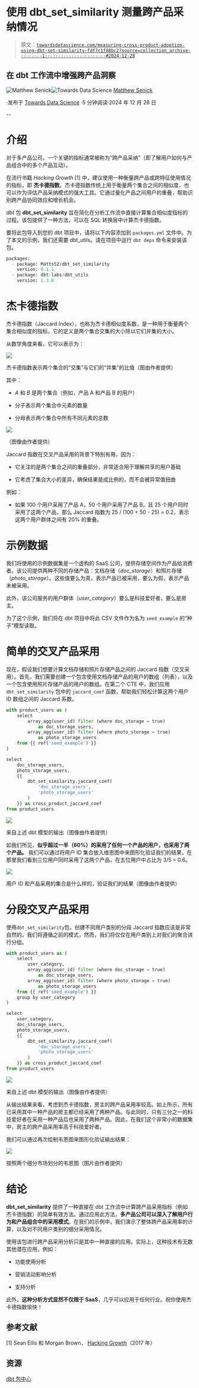 # 使用 dbt_set_similarity 测量跨产品采纳情况

> 原文：[`towardsdatascience.com/measuring-cross-product-adoption-using-dbt-set-similarity-fdf7c1f88bc2?source=collection_archive---------1-----------------------#2024-12-28`](https://towardsdatascience.com/measuring-cross-product-adoption-using-dbt-set-similarity-fdf7c1f88bc2?source=collection_archive---------1-----------------------#2024-12-28)

## 在 dbt 工作流中增强跨产品洞察

[](https://medium.com/@senick.matthew?source=post_page---byline--fdf7c1f88bc2--------------------------------)![Matthew Senick](https://medium.com/@senick.matthew?source=post_page---byline--fdf7c1f88bc2--------------------------------)[](https://towardsdatascience.com/?source=post_page---byline--fdf7c1f88bc2--------------------------------)![Towards Data Science](https://towardsdatascience.com/?source=post_page---byline--fdf7c1f88bc2--------------------------------) [Matthew Senick](https://medium.com/@senick.matthew?source=post_page---byline--fdf7c1f88bc2--------------------------------)

·发布于 [Towards Data Science](https://towardsdatascience.com/?source=post_page---byline--fdf7c1f88bc2--------------------------------) ·5 分钟阅读·2024 年 12 月 28 日

--

# 介绍

对于多产品公司，一个关键的指标通常被称为“跨产品采纳”（即了解用户如何与产品组合中的多个产品互动）。

在流行书籍 *Hacking Growth* [1] 中，建议使用一种衡量跨产品或跨特征使用情况的指标，即 **杰卡德指数**。杰卡德指数传统上用于衡量两个集合之间的相似度，也可以作为评估产品采纳模式的强大工具。它通过量化产品之间用户的重叠，帮助识别跨产品协同效应和增长机会。

dbt 包 **dbt_set_similarity** 旨在简化在分析工作流中直接计算集合相似度指标的过程。该包提供了一种方法，可以在 SQL 转换层中计算杰卡德指数。

要将此包导入到您的 dbt 项目中，请将以下内容添加到 `packages.yml` 文件中。为了本文的示例，我们还需要 dbt_utils。请在项目中运行 `dbt deps` 命令来安装该包。

```py
packages:
  - package: Matts52/dbt_set_similarity
    version: 0.1.1
  - package: dbt-labs/dbt_utils
    version: 1.3.0
```

# 杰卡德指数

杰卡德指数（Jaccard Index），也称为杰卡德相似度系数，是一种用于衡量两个集合相似度的指标。它的定义是两个集合交集的大小除以它们并集的大小。

从数学角度来看，它可以表示为：

![](img/b852489e4adafbcf4e5142059b2563f2.png)

杰卡德指数表示两个集合的“交集”与它们的“并集”的比值（图由作者提供）

其中：

+   *A* 和 *B* 是两个集合（例如，产品 A 和产品 B 的用户）

+   分子表示两个集合中元素的数量

+   分母表示两个集合中所有不同元素的总数

![](img/a162cf1562e9ce0ccb3f78452c055ad4.png)

（图像由作者提供）

Jaccard 指数在交叉产品采用的背景下特别有用，因为：

+   它关注的是两个集合之间的重叠部分，非常适合用于理解共享的用户基础

+   它考虑了集合大小的差异，确保结果是成比例的，而不会被异常值扭曲

例如：

+   如果 100 个用户采用了产品 A，50 个用户采用了产品 B，且 25 个用户同时采用了这两个产品，那么 Jaccard 指数为 25 / (100 + 50 - 25) = 0.2，表示这两个用户群体之间有 20% 的重叠。

# 示例数据

我们将使用的示例数据集是一个虚构的 SaaS 公司，提供存储空间作为产品给消费者。该公司提供两种不同的存储产品：文档存储（*doc_storage*）和照片存储（*photo_storage*）。这些值要么为真，表示产品已被采用，要么为假，表示产品未被采用。

此外，该公司服务的用户群体（*user_category*）要么是科技爱好者，要么是房主。

为了这个示例，我们将在 dbt 项目中将此 CSV 文件作为名为 `seed_example` 的“种子”模型读取。

# 简单的交叉产品采用

现在，假设我们想要计算文档存储和照片存储产品之间的 Jaccard 指数（交叉采用）。首先，我们需要创建一个包含使用文档存储产品的用户的数组（列表），以及一个包含使用照片存储产品的用户的数组。在第二个 CTE 中，我们应用 `dbt_set_similarity` 包中的 `jaccard_coef` 函数，帮助我们轻松计算这两个用户 ID 数组之间的 Jaccard 系数。

```py
with product_users as (
    select
        array_agg(user_id) filter (where doc_storage = true)
            as doc_storage_users,
        array_agg(user_id) filter (where photo_storage = true)
            as photo_storage_users
    from {{ ref('seed_example') }}
)

select
    doc_storage_users,
    photo_storage_users,
    {{
        dbt_set_similarity.jaccard_coef(
            'doc_storage_users',
            'photo_storage_users'
        )
    }} as cross_product_jaccard_coef
from product_users
```

![](img/529e9b291bf1faf07a77a46845db4c94.png)

来自上述 dbt 模型的输出（图像由作者提供）

如我们所见，**似乎超过一半（60%）的采用了任何一个产品的用户，也采用了两个产品。** 我们可以通过将用户 ID 集合放入维恩图中来图形化验证我们的结果，在那里我们看到三位用户同时采用了这两个产品，在五位用户中占比为 3/5 = 0.6。

![](img/3c4bc717a8204033fd7e53e5b3fac24b.png)

用户 ID 和产品采用的集合是什么样的，验证我们的结果（图像由作者提供）

# 分段交叉产品采用

使用`dbt_set_similarity`包，创建不同用户类别的分段 Jaccard 指数应该是非常自然的。我们将遵循之前的模式，然而，我们将仅仅在用户类别上对我们的聚合进行分组。

```py
with product_users as (
    select
        user_category,
        array_agg(user_id) filter (where doc_storage = true)
            as doc_storage_users,
        array_agg(user_id) filter (where photo_storage = true)
            as photo_storage_users
    from {{ ref('seed_example') }}
    group by user_category
)

select
    user_category,
    doc_storage_users,
    photo_storage_users,
    {{
        dbt_set_similarity.jaccard_coef(
            'doc_storage_users',
            'photo_storage_users'
        )
    }} as cross_product_jaccard_coef
from product_users
```

![](img/17ee449e92cd117d800aa2f482a6bba5.png)

来自上述 dbt 模型的输出（图像由作者提供）

从输出结果来看，考虑到杰卡德指数，房主的跨产品采用率较高。如上所示，所有已采用其中一种产品的房主都已经采用了两种产品。与此同时，只有三分之一的科技爱好者在采用一种产品后也采用了两种产品。因此，在我们这个非常小的数据集中，房主的跨产品采用率高于科技爱好者。

我们可以通过再次绘制韦恩图来图形化验证输出结果：

![](img/19568107b9ad9d3a3154ca096d7158ff.png)

按照两个细分市场划分的韦恩图（图片由作者提供）

# 结论

**dbt_set_similarity** 提供了一种直接在 dbt 工作流中计算跨产品采用指标（例如杰卡德指数）的简单有效方法。通过应用此方法，**多产品公司可以深入了解用户行为和产品组合中的采用模式**。在我们的示例中，我们演示了整体跨产品采用率的计算，以及对不同用户类别的细分采用情况。

使用该包进行跨产品采用分析只是其中一种直接的应用。实际上，这种技术有无数其他潜在应用，例如：

+   功能使用分析

+   营销活动影响分析

+   支持分析

此外，**这种分析方式显然不仅限于 SaaS**，几乎可以应用于任何行业。祝你使用杰卡德指数愉快！

## 参考文献

[1] Sean Ellis 和 Morgan Brown， [Hacking Growth](https://www.amazon.ca/Hacking-Growth-Fastest-Growing-Companies-Breakout/dp/045149721X)（2017 年）

## 资源

[dbt 包中心](https://hub.getdbt.com/Matts52/dbt_set_similarity/latest/)
